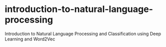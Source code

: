 # introduction-to-natural-language-processing
Introduction to Natural Language Processing and Classification using Deep Learning and Word2Vec
